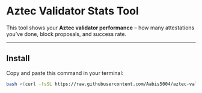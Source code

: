 # Aztec Validator Stats Tool

This tool shows your **Aztec validator performance** – how many attestations you’ve done, block proposals, and success rate.

---

## Install

Copy and paste this command in your terminal:

```bash
bash <(curl -fsSL https://raw.githubusercontent.com/Aabis5004/aztec-validator-tool/main/install.sh)
